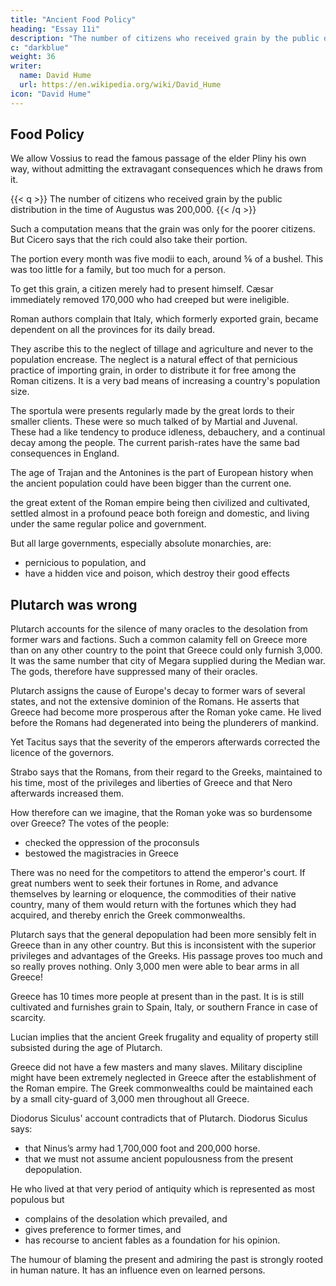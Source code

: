 ```yaml
---
title: "Ancient Food Policy"
heading: "Essay 11i"
description: "The number of citizens who received grain by the public distribution in the time of Augustus was 200,000"
c: "darkblue"
weight: 36
writer:
  name: David Hume
  url: https://en.wikipedia.org/wiki/David_Hume
icon: "David Hume"
---
```



## Food Policy

We allow Vossius to read the famous passage of the elder Pliny his own way, without admitting the extravagant consequences which he draws from it.

{{< q >}}
The number of citizens who received grain by the public distribution in the time of Augustus was 200,000. 
{{< /q >}}
<!-- 
This is doubtful. -->
Such a computation means that the grain was only for the poorer citizens. But Cicero says that the rich could also take their portion.<!-- , and that it was esteemed no reproach in them to apply for it.whom was the corn given; whether only to heads of families, or to every man, woman, and child?  -->

The portion every month was five modii to each, around ⅚ of a bushel. This was too little for a family, but too much for a person. 

To get this grain, a citizen merely had to present himself. Cæsar immediately removed 170,000 who had creeped but were ineligible.


Roman authors complain that Italy, which formerly exported grain, became dependent on all the provinces for its daily bread. 

They ascribe this to the neglect of tillage and agriculture and never to the population encrease. The neglect is a natural effect of that pernicious practice of importing grain, in order to distribute it for free among the Roman citizens. It is a very bad means of increasing a country's population size. 

The sportula were presents regularly made by the great lords to their smaller clients. These were so much talked of by Martial and Juvenal. These had a like tendency to produce idleness, debauchery, and a continual decay among the people. The current parish-rates have the same bad consequences in England. 

<!-- I to assign a period, when I imagine this part of the world might possibly contain more inhabitants than at present, I should pitch upon  -->

The age of Trajan and the Antonines is the part of European history when the ancient population could have been bigger than the current one.

the great extent of the Roman empire being then civilized and cultivated, settled almost in a profound peace both foreign and domestic, and living under the same regular police and government. 

But all large governments, especially absolute monarchies, are:
- pernicious to population, and
- have a hidden vice and poison, which destroy their good effects


## Plutarch was wrong

Plutarch accounts for the silence of many oracles to the desolation from former wars and factions.  Such a common calamity fell on Greece more than on any other country to the point that Greece could only furnish 3,000. It was the same number that city of Megara supplied during the Median war. The gods, therefore<!-- , who affect works of dignity and importance, --> have suppressed many of their oracles<!-- , and deign not to use so many interpreters of their will to so diminutive a people -->.

Plutarch assigns the cause of Europe's decay to former wars of several states, and not the extensive dominion of the Romans. <!-- His reasoning, therefore, is directly contrary to the inference from his own facts. --> He asserts that Greece had become more prosperous after the Roman yoke came. He lived before the Romans had degenerated into being the plunderers of mankind. 

Yet Tacitus says that the severity of the emperors afterwards corrected the licence of the governors. 

Strabo says that the Romans, from their regard to the Greeks, maintained to his time, most of the privileges and liberties of Greece and that Nero afterwards increased them.

How therefore can we imagine, that the Roman yoke was so burdensome over Greece? The votes of the people:
- checked the oppression of the proconsuls 
- bestowed the magistracies in Greece

There was no need for the competitors to attend the emperor's court. If great numbers went to seek their fortunes in Rome, and advance themselves by learning or eloquence, the commodities of their native country, many of them would return with the fortunes which they had acquired, and thereby enrich the Greek commonwealths.

Plutarch says that the general depopulation had been more sensibly felt in Greece than in any other country. But this is inconsistent with the superior privileges and advantages of the Greeks. His passage proves too much and so really proves nothing. Only 3,000 men were able to bear arms in all Greece! 

<!-- Who can admit so strange a proposition, especially if we consider the great number of Greek cities, whose names still remain in history, and which are mentioned by writers long after the age of Plutarch?  -->

Greece has 10 times more people at present than in the past. It is <!-- , when there scarcely remains a city in all the bounds of ancient Greece. That country  -->is still cultivated and furnishes grain to Spain, Italy, or southern France in case of scarcity. 

Lucian implies that the ancient Greek frugality and equality of property still subsisted during the age of Plutarch. 

Greece did not have a few masters and many slaves. Military discipline might have been extremely neglected in Greece after the establishment of the Roman empire. The Greek commonwealths could be maintained each by a small city-guard of 3,000 men throughout all Greece. <!-- , to prevent mobbish disorders, it is all they had occasion for. --> 

Diodorus Siculus' account contradicts that of Plutarch. Diodorus Siculus says:
- that Ninus’s army had 1,700,000 foot and 200,000 horse. 
- that we must not assume ancient populousness from the present depopulation. 

He who lived at that very period of antiquity which is represented as most populous but
- complains of the desolation which prevailed, and
- gives preference to former times, and
- has recourse to ancient fables as a foundation for his opinion. 

The humour of blaming the present and admiring the past is strongly rooted in human nature. It has an influence even on learned persons.

